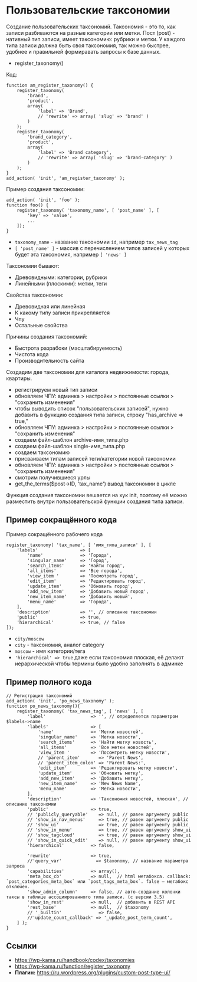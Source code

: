 # Пользовательские таксономии
Создание пользовательских таксономий.
Таксономия - это то, как записи разбиваются на разные категории или метки.
Пост (post) - нативный тип записи, имеет таксономию: рубрики и метки.
У каждого типа записи должна быть своя таксономия, так можно быстрее, удобнее и правильней формиравать запросы к базе данных. 

- register_taxonomy()

Код:

    function am_register_taxonomy() {
        register_taxonomy(
            'brand',
            'product',
            array(
                'label' => 'Brand',
                // 'rewrite' => array( 'slug' => 'brand' )
            )
        );
        register_taxonomy(
            'brand_category',
            'product',
            array(
                'label' => 'Brand category',
                // 'rewrite' => array( 'slug' => 'brand-category' )
            )
        );
    }
    add_action( 'init', 'am_register_taxonomy' );

Пример создания таксономии:

    add_action( 'init', 'foo' );
    function foo() {
        register_taxonomy( 'taxonomy_name', [ 'post_name' ], [ 
            'key' => 'value',
            ...
        ]);
    }

- `taxonomy_name`   - название таксономии `id`, например `tax_news_tag`
- `[ 'post_name' ]` - массив с перечислением типов записей у которых будет эта таксономия, например `[ 'news' ]`

Таксономии бывают:
- Древовидными: категории, рубрики
- Линейными (плоскими): метки, теги

Свойства таксономии:
- Древовидная или линейная
- К какому типу записи прикрепляется
- Чпу
- Остальные свойства

Причины создания таксономий:
- Быстрота разрабоки (масштабируемость)
- Чистота кода
- Производительность сайта

Создадим две таксономии для каталога недвижимости: города, квартиры.

- регистрируем новый тип записи
- обновляем ЧПУ: админка > настройки > постоянные ссылки > "сохранить изменения"
- чтобы выводить список "пользовательских записей", нужно добавить в функцию создания типа записи, строку "has_archive => true,"
- обновляем ЧПУ: админка > настройки > постоянные ссылки > "сохранить изменения"
- создаем файл-шаблон archive-имя_типа.php
- создаем файл-шаблон single-имя_типа.php
- создаем таксономию
- присваиваем типам записей теги/категории новой таксономии
- обновляем ЧПУ: админка > настройки > постоянные ссылки > "сохранить изменения"
- смотрим получившиеся урлы
- get_the_terms($post->ID, 'tax_name') вывод таксономии в цикле

Функция создания таксономии вешается на хук init, поэтому её можно разместить внутри пользовательской функции создания типа записи.

## Пример сокращённого кода
Пример сокращённого рабочего кода

    register_taxonomy( 'tax_name', [ 'имя_типа_записи' ], [
        'labels'                => [
            'name'              => 'Города',
            'singular_name'     => 'Город',
            'search_items'      => 'Найти город',
            'all_items'         => 'Все города',
            'view_item '        => 'Посмотреть город',
            'edit_item'         => 'Редактировать город',
            'update_item'       => 'Обновить город',
            'add_new_item'      => 'Добавить новый город',
            'new_item_name'     => 'Добавить новый',
            'menu_name'         => 'Города',
        ],
        'description'           => '', // описание таксономии
        'public'                => true,
        'hierarchical'          => true, // false
    ]);

- `city/moscow`
- `city` - таксономия, аналог category
- `moscow` - имя категории/тега
- `'hierarchical' => true` даже если таксономия плоская, её делают иерархической чтобы термины было удобно заполнять в админке 

## Пример полного кода

    // Регистрация таксономий
    add_action( 'init', 'po_news_taxonomy' );
    function po_news_taxonomy(){
        register_taxonomy( 'tax_news_tag', [ 'news' ], [
            'label'                 => '', // определяется параметром $labels->name
            'labels'                => [
                'name'              => 'Метки новостей',
                'singular_name'     => 'Метка новости',
                'search_items'      => 'Найти метку новость',
                'all_items'         => 'Все метки новостей',
                'view_item '        => 'Посомтреть метку новости',
                // 'parent_item'       => 'Parent News',
                // 'parent_item_colon' => 'Parent News:',
                'edit_item'         => 'Редактировать метку новости',
                'update_item'       => 'Обновить метку',
                'add_new_item'      => 'Добавить метку',
                'new_item_name'     => 'New News Name',
                'menu_name'         => 'Метка новости',
            ],
            'description'           => 'Таксономия новостей, плоская', // описание таксономии
            'public'                => true,
            // 'publicly_queryable'    => null, // равен аргументу public
            // 'show_in_nav_menus'     => true, // равен аргументу public
            // 'show_ui'               => true, // равен аргументу public
            // 'show_in_menu'          => true, // равен аргументу show_ui
            // 'show_tagcloud'         => true, // равен аргументу show_ui
            // 'show_in_quick_edit'    => null, // равен аргументу show_ui
            'hierarchical'          => false,

            'rewrite'               => true,
            //'query_var'             => $taxonomy, // название параметра запроса
            'capabilities'          => array(),
            'meta_box_cb'           => null,  // html метабокса. callback: `post_categories_meta_box` или `post_tags_meta_box`. false — метабокс отключен.
            'show_admin_column'     => false, // авто-создание колонки таксы в таблице ассоциированного типа записи. (с версии 3.5)
            'show_in_rest'          => null,  // добавить в REST API
            'rest_base'             => null,  // $taxonomy
            // '_builtin'              => false,
            //'update_count_callback' => '_update_post_term_count',
        ] );
    }

## Ссылки
* https://wp-kama.ru/handbook/codex/taxonomies
* https://wp-kama.ru/function/register_taxonomy
* **Плагин:** https://ru.wordpress.org/plugins/custom-post-type-ui/
